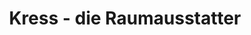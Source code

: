 ---
title: "Kress - die Raumausstatter"
url: /burgsinn/kress-die-raumausstatter/
shop: Raumausstattung
---